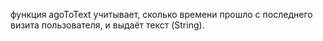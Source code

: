 функция agoToText учитывает, сколько времени прошло с последнего визита пользователя, и выдаёт текст (String).
